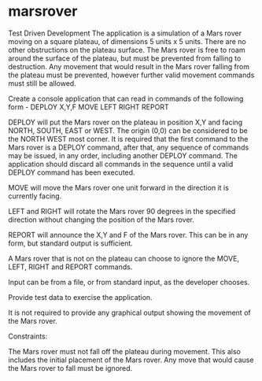 # marsrover
Test Driven Development
The application is a simulation of a Mars rover moving on a square plateau, of dimensions 5 units x 5 units. There are no other obstructions on the plateau surface. The Mars rover is free to roam around the surface of the plateau, but must be prevented from falling to destruction.  Any movement that would result in the Mars rover falling from the plateau must be prevented, however further valid movement commands must still be allowed.

Create a console application that can read in commands of the following form -
   DEPLOY X,Y,F
   MOVE
   LEFT
   RIGHT
   REPORT

DEPLOY will put the Mars rover on the plateau in position X,Y and facing NORTH, SOUTH, EAST or WEST.  The origin (0,0) can be considered to be the NORTH WEST most corner. It is required that the first command to the Mars rover is a DEPLOY command, after that, any sequence of commands may be issued, in any order, including another DEPLOY command.  The application should discard all commands in the sequence until a valid DEPLOY command has been executed.

MOVE will move the Mars rover one unit forward in the direction it is currently facing.

LEFT and RIGHT will rotate the Mars rover 90 degrees in the specified direction without changing the position of the Mars rover.

REPORT will announce the X,Y and F of the Mars rover.  This can be in any form, but standard output is sufficient.

A Mars rover that is not on the plateau can choose to ignore the MOVE, LEFT, RIGHT and REPORT commands.

Input can be from a file, or from standard input, as the developer chooses.

Provide test data to exercise the application.

It is not required to provide any graphical output showing the movement of the Mars rover.

Constraints:

The Mars rover must not fall off the plateau during movement.  This also includes the initial placement of the Mars rover. Any move that would cause the Mars rover to fall must be ignored.
